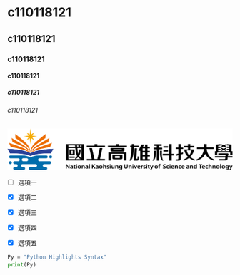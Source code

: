#  c110118121
##  c110118121
###  c110118121
####  c110118121
#####  c110118121
######  c110118121
![alt NKUST](nkust.png "nkust")

- [ ] 選項一
- [x] 選項二
- [x] 選項三
- [x] 選項四
- [x] 選項五



```python
Py = "Python Highlights Syntax"
print(Py)
``` 
